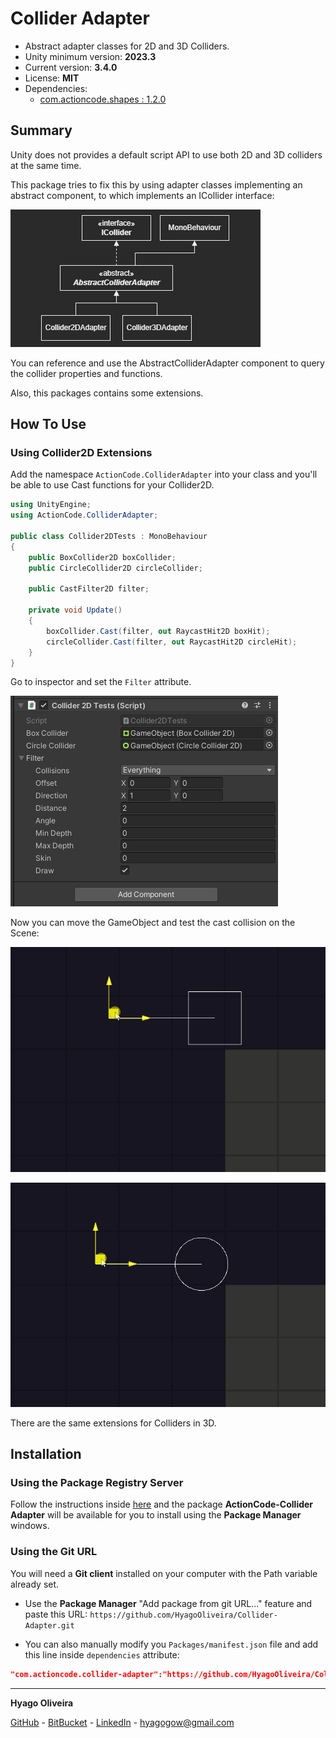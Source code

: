 # Collider Adapter

* Abstract adapter classes for 2D and 3D Colliders.
* Unity minimum version: **2023.3**
* Current version: **3.4.0**
* License: **MIT**
* Dependencies: 
    - [com.actioncode.shapes : 1.2.0](https://github.com/HyagoOliveira/Shapes/tree/1.2.0/)

## Summary

Unity does not provides a default script API to use both 2D and 3D colliders at the same time. 

This package tries to fix this by using adapter classes implementing an abstract component, to which implements an ICollider interface:

![The Class Diagram](Docs~/class-diagram.png)

You can reference and use the AbstractColliderAdapter component to query the collider properties and functions.

Also, this packages contains some extensions.

## How To Use

### Using Collider2D Extensions

Add the namespace ```ActionCode.ColliderAdapter``` into your class and you'll be able to use Cast functions for your Collider2D.

```csharp
using UnityEngine;
using ActionCode.ColliderAdapter;

public class Collider2DTests : MonoBehaviour
{
    public BoxCollider2D boxCollider;
    public CircleCollider2D circleCollider;

    public CastFilter2D filter;

    private void Update()
    {
        boxCollider.Cast(filter, out RaycastHit2D boxHit);
        circleCollider.Cast(filter, out RaycastHit2D circleHit);
    }
}
```

Go to inspector and set the ```Filter``` attribute. 

![The Collider2DTests inspector](Docs~/inspector-collider2dtests.png)

Now you can move the GameObject and test the cast collision on the Scene:

![Using a BoxCollider2D](Docs~/box-collider.gif)

![Using a CircleCollider](Docs~/circle-collider.gif)

There are the same extensions for Colliders in 3D.

## Installation

### Using the Package Registry Server

Follow the instructions inside [here](https://cutt.ly/ukvj1c8) and the package **ActionCode-Collider Adapter** 
will be available for you to install using the **Package Manager** windows.

### Using the Git URL

You will need a **Git client** installed on your computer with the Path variable already set. 

- Use the **Package Manager** "Add package from git URL..." feature and paste this URL: `https://github.com/HyagoOliveira/Collider-Adapter.git`

- You can also manually modify you `Packages/manifest.json` file and add this line inside `dependencies` attribute: 

```json
"com.actioncode.collider-adapter":"https://github.com/HyagoOliveira/Collider-Adapter.git"
```

---

**Hyago Oliveira**

[GitHub](https://github.com/HyagoOliveira) -
[BitBucket](https://bitbucket.org/HyagoGow/) -
[LinkedIn](https://www.linkedin.com/in/hyago-oliveira/) -
<hyagogow@gmail.com>
